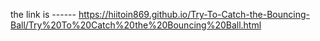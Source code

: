 the link is ------ https://hiitoin869.github.io/Try-To-Catch-the-Bouncing-Ball/Try%20To%20Catch%20the%20Bouncing%20Ball.html
